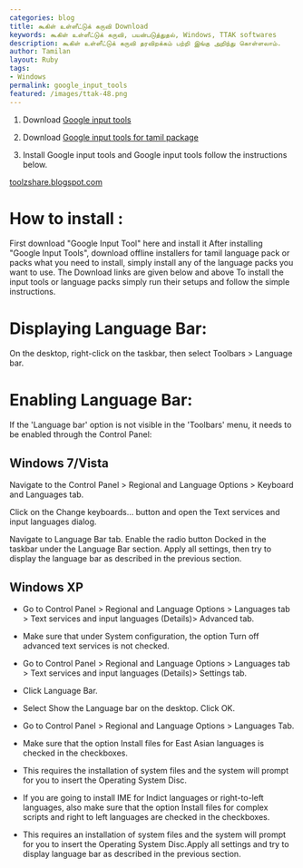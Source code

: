 ```yaml
---
categories: blog
title: கூகிள் உள்ளீட்டுக் கருவி Download
keywords: கூகிள் உள்ளீட்டுக் கருவி, பயன்படுத்துதல், Windows, TTAK softwares
description: கூகிள் உள்ளீட்டுக் கருவி தரவிறக்கம் பற்றி இங்கு அறிந்து கொள்ளலாம்.
author: Tamilan
layout: Ruby
tags: 
- Windows
permalink: google_input_tools
featured: /images/ttak-48.png
---
```


1) Download [Google input tools](https://github.com/ThaniThamizhAkarathiKalanjiyam/tam_ilakiyam/raw/master/Collections/google_input_tools/GoogleInputTools.exe)  


2) Download [Google input tools for tamil package](https://github.com/ThaniThamizhAkarathiKalanjiyam/tam_ilakiyam/raw/master/Collections/google_input_tools/GoogleInputTamil.exe)  


3) Install Google input tools and Google input tools follow the instructions below.  



[toolzshare.blogspot.com](https://toolzshare.blogspot.com/2015/10/google-input-tools-tamil-offline.html)

How to install :
================

First download "Google Input Tool" here and install it 
After installing "Google Input Tools", download offline installers for tamil language pack or packs what you need to install, simply install any of the language packs you want to use. The Download links are given below and above 
To install the input tools or language packs simply run their setups and follow the simple instructions.

Displaying Language Bar:
===========================

On the desktop, right-click on the taskbar, then select Toolbars > Language bar.

Enabling Language Bar:
======================


If the 'Language bar' option is not visible in the 'Toolbars' menu, it needs to be enabled through the Control Panel:

Windows 7/Vista
-------------------

Navigate to the Control Panel > Regional and Language Options > Keyboard and Languages tab.

Click on the Change keyboards… button and open the Text services and input languages dialog.

Navigate to Language Bar tab.
Enable the radio button Docked in the taskbar under the Language Bar section.
Apply all settings, then try to display the language bar as described in the previous section.

Windows XP
---------------------

- Go to Control Panel > Regional and Language Options > Languages tab > Text services and input languages (Details)> Advanced tab.
- Make sure that under System configuration, the option Turn off advanced text services is not checked.
- Go to Control Panel > Regional and Language Options > Languages tab > Text services and input languages (Details)> Settings tab.
- Click Language Bar.
- Select Show the Language bar on the desktop. Click OK.

- Go to Control Panel > Regional and Language Options > Languages Tab.

- Make sure that the option Install files for East Asian languages is checked in the checkboxes. 
- This requires the installation of system files and the system will prompt for you to insert the Operating System Disc.
- If you are going to install IME for Indict languages or right-to-left languages, also make sure that the option Install files for complex scripts and right to left languages are checked in the checkboxes. 
- This requires an installation of system files and the system will prompt for you to insert the Operating System Disc.Apply all settings and try to display language bar as described in the previous section.
